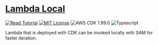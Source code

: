 # [Lambda Local](https://apoorv.blog/run-lambda-locally-cdk-sam/)

[![Read Tutorial](https://badgen.now.sh/badge/Read/Tutorial/purple)](https://apoorv.blog/run-lambda-locally-cdk-sam/)
[![MIT License](https://badgen.now.sh/badge/License/MIT/blue)](https://github.com/apoorvmote/cdk-examples/blob/master/License.md)
![AWS CDK 1.99.0](https://badgen.net/badge/aws-cdk/1.99.0/yellow)
![Typescript](https://badgen.net/badge/icon/typescript?icon=typescript&label)

Lambda that is deployed with CDK can be invoked locally with SAM for faster iteration.